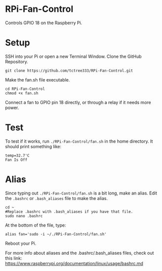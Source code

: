 # RPi-Fan-Control
Controls GPIO 18 on the Raspberry Pi.

# Setup
SSH into your Pi or open a new Terminal Window.
Clone the GitHub Repository.
```
git clone https://github.com/tctree333/RPi-Fan-Control.git
```
Make the fan.sh file executable.
```
cd RPi-Fan-Control
chmod +x fan.sh
```
Connect a fan to GPIO pin 18 directly, or through a relay if it needs more power. 

# Test
To test if it works, run `./RPi-Fan-Control/fan.sh` in the home directory.
It should print something like:
```
temp=32.7'C
Fan Is Off
```

# Alias
Since typing out `./RPi-Fan-Control/fan.sh` is a bit long, make an alias.
Edit the `.bashrc` or `.bash_aliases` file to make the alias.
```
cd ~
#Replace .bashrc with .bash_aliases if you have that file.
sudo nano .bashrc
```
At the bottom of the file, type:
```
alias fan='sudo -i ~/./RPi-Fan-Control/fan.sh'
```
Reboot your Pi.

For more info about aliases and the .bashrc/.bash_aliases files, check out this link:
https://www.raspberrypi.org/documentation/linux/usage/bashrc.md
